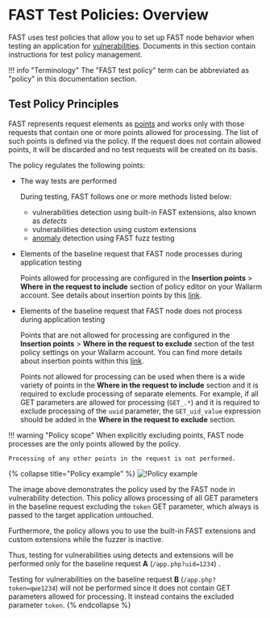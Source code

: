 [doc-insertion-points]:     insertion-points.md

[gl-vuln]:                  ../../TERMS-GLOSSARY.md#vulnerability
[gl-point]:                 ../../TERMS-GLOSSARY.md#point
[gl-anomaly]:               ../../TERMS-GLOSSARY.md#anomaly

# FAST Test Policies: Overview

FAST uses test policies that allow you to set up FAST node behavior when testing an application for [vulnerabilities][gl-vuln]. Documents in this section contain instructions for test policy management.

!!! info "Terminology"
    The "FAST test policy" term can be abbreviated as "policy" in this documentation section.

## Test Policy Principles

FAST represents request elements as [points][gl-point] and works only with those requests that contain one or more points allowed for processing. The list of such points is defined via the policy. If the request does not contain allowed points, it will be discarded and no test requests will be created on its basis.

The policy regulates the following points:

* The way tests are performed
    
    During testing, FAST follows one or more methods listed below:
    * vulnerabilities detection using built-in FAST extensions, also known as *detects*
    * vulnerabilities detection using custom extensions
    * [anomaly][gl-anomaly] detection using FAST fuzz testing

* Elements of the baseline request that FAST node processes during application testing

    Points allowed for processing are configured in the **Insertion points** > **Where in the request to include** section of policy editor on your Wallarm account. See details about insertion points by this [link][doc-insertion-points].

* Elements of the baseline request that FAST node does not process during application testing

    Points that are not allowed for processing are configured in the **Insertion points** > **Where in the request to exclude** section of the test policy settings on your Wallarm account. You can find more details about insertion points within this [link][doc-insertion-points].

    Points not allowed for processing can be used when there is a wide variety of points in the **Where in the request to include** section and it is required to exclude processing of separate elements. For example, if all GET parameters are allowed for processing (`GET_.*`) and it is required to exclude processing of the `uuid` parameter, the `GET_uid_value` expression should be added in the **Where in the request to exclude** section.

!!! warning "Policy scope"
    When explicitly excluding points, FAST node processes are the only points allowed by the policy.
    
    Processing of any other points in the request is not performed.

{% collapse title="Policy example" %}
![!Policy example](../../../images/fast/operations/common/test-policy/overview/policy-flow-example.png)

The image above demonstrates the policy used by the FAST node in vulnerability detection. This policy allows processing of all GET parameters in the baseline request excluding the `token` GET parameter, which always is passed to the target application untouched.

Furthermore, the policy allows you to use the built-in FAST extensions and custom extensions while the fuzzer is inactive.

Thus, testing for vulnerabilities using detects and extensions will be performed only for the baseline request **A** (`/app.php?uid=1234`)
.

Testing for vulnerabilities on the baseline request **B** (`/app.php?token=qwe1234`) will not be performed since it does not contain GET parameters allowed for processing. It instead contains the excluded parameter `token`.
{% endcollapse %}
